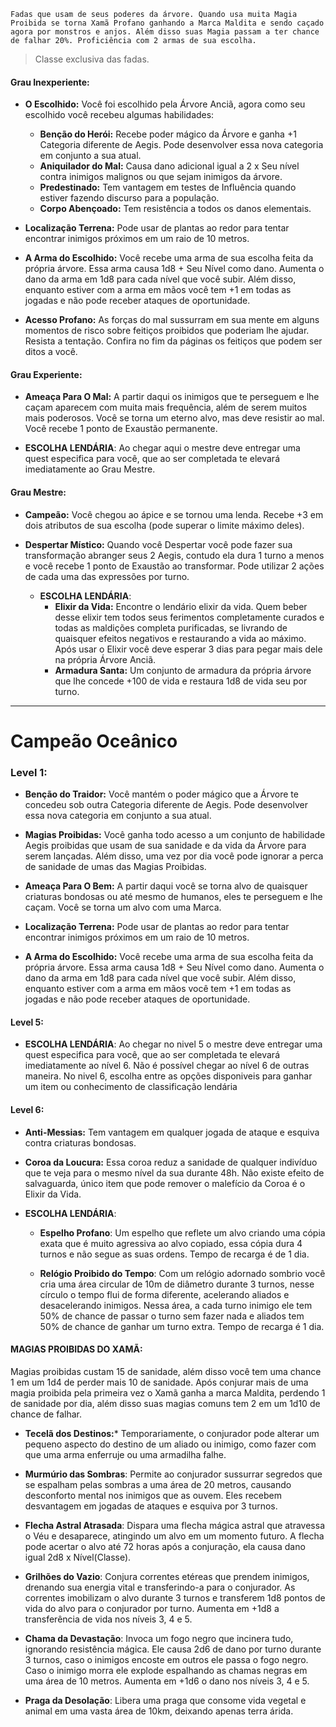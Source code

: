 ```
Fadas que usam de seus poderes da árvore. Quando usa muita Magia Proibida se torna Xamã Profano ganhando a Marca Maldita e sendo caçado agora por monstros e anjos. Além disso suas Magia passam a ter chance de falhar 20%. Proficiência com 2 armas de sua escolha. 
```

>Classe exclusiva das fadas. 

#### Grau Inexperiente:

- **O Escolhido:** Você foi escolhido pela Árvore Anciã, agora como seu escolhido você recebeu algumas habilidades:
	- **Benção do Herói:** Recebe poder mágico da Árvore e ganha +1 Categoria diferente de Aegis. Pode desenvolver essa nova categoria em conjunto a sua atual.
	- **Aniquilador do Mal:** Causa dano adicional igual a 2 x Seu nível contra inimigos malignos ou que sejam inimigos da árvore.
	- **Predestinado:** Tem vantagem em testes de Influência quando estiver fazendo discurso para a população.
	- **Corpo Abençoado:** Tem resistência a todos os danos elementais.
	
- **Localização Terrena:** Pode usar de plantas ao redor para tentar encontrar inimigos próximos em um raio de 10 metros.
	
- **A Arma do Escolhido:** Você recebe uma arma de sua escolha feita da própria árvore. Essa arma causa 1d8 + Seu Nível como dano. Aumenta o dano da arma em 1d8 para cada nível que você subir. Além disso, enquanto estiver com a arma em mãos você tem +1 em todas as jogadas e não pode receber ataques de oportunidade.
	
- **Acesso Profano:** As forças do mal sussurram em sua mente em alguns momentos de risco sobre feitiços proibidos que poderiam lhe ajudar. Resista a tentação. Confira no fim da páginas os feitiços que podem ser ditos a você.
#### Grau Experiente: 

- **Ameaça Para O Mal:** A partir daqui os inimigos que te perseguem e lhe caçam aparecem com muita mais frequência, além de serem muitos mais poderosos. Você se torna um eterno alvo, mas deve resistir ao mal. Você recebe 1 ponto de Exaustão permanente.
	
 - **ESCOLHA LENDÁRIA**: Ao chegar aqui o mestre deve entregar uma quest especifica para você, que ao ser completada te elevará imediatamente ao Grau Mestre.
#### Grau Mestre: 

- **Campeão:** Você chegou ao ápice e se tornou uma lenda. Recebe +3 em dois atributos de sua escolha (pode superar o limite máximo deles).
	
- **Despertar Místico:** Quando você Despertar você pode fazer sua transformação abranger seus 2 Aegis, contudo ela dura 1 turno a menos e você recebe 1 ponto de Exaustão ao transformar. Pode utilizar 2 ações de cada uma das expressões por turno.
	  
  - **ESCOLHA LENDÁRIA**:
	  - **Elixir da Vida:** Encontre o lendário elixir da vida. Quem beber desse elixir tem todos seus ferimentos completamente curados e todas as maldições completa purificadas, se livrando de quaisquer efeitos negativos e restaurando a vida ao máximo. Após usar o Elixir você deve esperar 3 dias para pegar mais dele na própria Árvore Anciã.
	  - **Armadura Santa:** Um conjunto de armadura da própria árvore que lhe concede +100 de vida e restaura 1d8 de vida seu por turno.


----------------------------------------------------------
# Campeão Oceânico

### Level 1:

- **Benção do Traidor:** Você mantém o poder mágico que a Árvore te concedeu sob outra Categoria diferente de Aegis. Pode desenvolver essa nova categoria em conjunto a sua atual.
	
- **Magias Proibidas:** Você ganha todo acesso a um conjunto de habilidade Aegis proibidas que usam de sua sanidade e da vida da Árvore para serem lançadas. Além disso, uma vez por dia você pode ignorar a perca de sanidade de umas das Magias Proibidas.
	
- **Ameaça Para O Bem:** A partir daqui você se torna alvo de quaisquer criaturas bondosas ou até mesmo de humanos, eles te perseguem e lhe caçam. Você se torna um alvo com uma Marca.
	
- **Localização Terrena:** Pode usar de plantas ao redor para tentar encontrar inimigos próximos em um raio de 10 metros.
	
- **A Arma do Escolhido:** Você recebe uma arma de sua escolha feita da própria árvore. Essa arma causa 1d8 + Seu Nível como dano. Aumenta o dano da arma em 1d8 para cada nível que você subir. Além disso, enquanto estiver com a arma em mãos você tem +1 em todas as jogadas e não pode receber ataques de oportunidade.
#### Level 5: 

 - **ESCOLHA LENDÁRIA**: Ao chegar no nivel 5 o mestre deve entregar uma quest especifica para você, que ao ser completada te elevará imediatamente ao nível 6. Não é possível chegar ao nível 6 de outras maneira. No nivel 6, escolha entre as opções disponiveis para ganhar um item ou conhecimento de classificação lendária 
#### Level 6: 
- **Anti-Messias:** Tem vantagem em qualquer jogada de ataque e esquiva contra criaturas bondosas.
	
- **Coroa da Loucura:** Essa coroa reduz a sanidade de qualquer indivíduo que te veja para o mesmo nível da sua durante 48h. Não existe efeito de salvaguarda, único item que pode remover o malefício da Coroa é o Elixir da Vida.
	
- **ESCOLHA LENDÁRIA**:
	- **Espelho Profano**: Um espelho que reflete um alvo criando uma cópia exata que é muito agressiva ao alvo copiado, essa cópia dura 4 turnos e não segue as suas ordens. Tempo de recarga é de 1 dia.
		
	- **Relógio Proibido do Tempo**: Com um relógio adornado sombrio você cria uma área circular de 10m de diâmetro durante 3 turnos, nesse círculo o tempo flui de forma diferente, acelerando aliados e desacelerando inimigos. Nessa área, a cada turno inimigo ele tem 50% de chance de passar o turno sem fazer nada e aliados tem 50% de chance de ganhar um turno extra. Tempo de recarga é 1 dia.
	

#### MAGIAS PROIBIDAS DO XAMÃ: 
Magias proibidas custam 15 de sanidade, além disso você tem uma chance 1 em um 1d4 de perder mais 10 de sanidade. Após conjurar mais de uma magia proibida pela primeira vez o Xamã ganha a marca Maldita, perdendo 1 de sanidade por dia, além disso suas magias comuns tem 2 em um 1d10 de chance de falhar.

- **Tecelã dos Destinos:*** Temporariamente, o conjurador pode alterar um pequeno aspecto do destino de um aliado ou inimigo, como fazer com que uma arma enferruje ou uma armadilha falhe.
	
- **Murmúrio das Sombras**: Permite ao conjurador sussurrar segredos que se espalham pelas sombras a uma área de 20 metros, causando desconforto mental nos inimigos que as ouvem. Eles recebem desvantagem em jogadas de ataques e esquiva por 3 turnos.
	
- **Flecha Astral Atrasada**: Dispara uma flecha mágica astral que atravessa o Véu e desaparece, atingindo um alvo em um momento futuro. A flecha pode acertar o alvo até 72 horas após a conjuração, ela causa dano igual 2d8 x Nível(Classe).
	
- **Grilhões do Vazio**: Conjura correntes etéreas que prendem inimigos, drenando sua energia vital e transferindo-a para o conjurador. As correntes imobilizam o alvo durante 3 turnos e transferem 1d8 pontos de vida do alvo para o conjurador por turno. Aumenta em +1d8 a transferência de vida nos níveis 3, 4 e 5.
	
- **Chama da Devastação**: Invoca um fogo negro que incinera tudo, ignorando resistência mágica. Ele causa 2d6 de dano por turno durante 3 turnos, caso o inimigos encoste em outros ele passa o fogo negro. Caso o inimigo morra ele explode espalhando as chamas negras em uma área de 10 metros. Aumenta em +1d6 o dano nos níveis 3, 4 e 5.
	
- **Praga da Desolação**: Libera uma praga que consome vida vegetal e animal em uma vasta área de 10km, deixando apenas terra árida.
